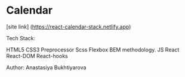 # Calendar

[site link] (https://react-calendar-stack.netlify.app)

Tech Stack: 

HTML5 
CSS3 
Preprocessor Scss 
Flexbox 
BEM methodology. 
JS 
React 
React-DOM 
React-hooks 

Author: Anastasiya Bukhtiyarova